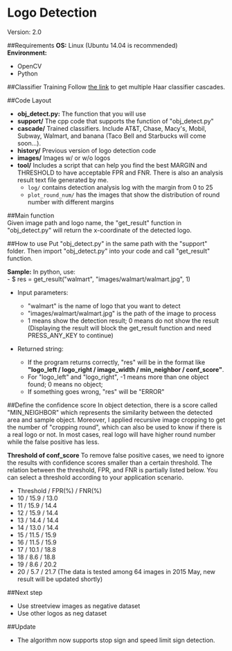 # Logo Detection
Version: 2.0

##Requirements
**OS:** Linux (Ubuntu 14.04 is recommended)   
**Environment:**  
- OpenCV
- Python

##Classifier Training
Follow [the link](http://abhishek4273.com/2014/03/16/traincascade-and-car-detection-using-opencv/) to get multiple Haar classifier cascades. 

##Code Layout
- **obj_detect.py:** The function that you will use
- **support/** The cpp code that supports the function of "obj_detect.py"
- **cascade/** Trained classifiers. Include AT&T, Chase, Macy's, Mobil, Subway, Walmart, and banana (Taco Bell and Starbucks will come soon...).
- **history/** Previous version of logo detection code
- **images/** Images w/ or w/o logos
- **tool/** Includes a script that can help you find the best MARGIN and THRESHOLD to have acceptable FPR and FNR. There is also an analysis result text file generated by me.
	- `log/` contains detection analysis log with the margin from 0 to 25
	- `plot_round_num/` has the images that show the distribution of round number with different margins

##Main function  
Given image path and logo name, the "get_result" function in "obj_detect.py" will return the x-coordinate of the detected logo.

##How to use
Put "obj_detect.py" in the same path with the "support" folder. Then import "obj_detect.py" into your code and call "get_result" function.

**Sample:** In python, use:  
	- $ res = get_result("walmart", "images/walmart/walmart.jpg", 1)

- Input parameters:  
	- "walmart" is the name of logo that you want to detect
	- "images/walmart/walmart.jpg" is the path of the image to process
	- 1 means show the detection result; 0 means do not show the result (Displaying the result will block the get_result function and need PRESS_ANY_KEY to continue) 

- Returned string:
	- If the program returns correctly, "res" will be in the format like **"logo_left / logo_right / image_width / min_neighbor / conf_score"**.
	- For "logo_left" and "logo_right", -1 means more than one object found; 0 means no object;
	- If something goes wrong, "res" will be "ERROR"

##Define the confidence score
In object detection, there is a score called "MIN_NEIGHBOR" which represents the similarity between the detected area and sample object. Moreover, I applied recursive image cropping to get the number of "cropping round", which can also be used to know if there is a real logo or not. In most cases, real logo will have higher round number while the false positive has less.  

**Threshold of conf_score** To remove false positive cases, we need to ignore the results with confidence scores smaller than a certain threshold. The relation between the threshold, FPR, and FNR is partially listed below. You can select a threshold according to your application scenario.
* Threshold / FPR(%) / FNR(%)
* 10 / 15.9 / 13.0
* 11 / 15.9 / 14.4
* 12 / 15.9 / 14.4
* 13 / 14.4 / 14.4
* 14 / 13.0 / 14.4
* 15 / 11.5 / 15.9
* 16 / 11.5 / 15.9
* 17 / 10.1 / 18.8
* 18 / 8.6 / 18.8
* 19 / 8.6 / 20.2
* 20 / 5.7 / 21.7
(The data is tested among 64 images in 2015 May, new result will be updated shortly)

##Next step
- Use streetview images as negative dataset
- Use other logos as neg dataset

##Update
- The algorithm now supports stop sign and speed limit sign detection.
